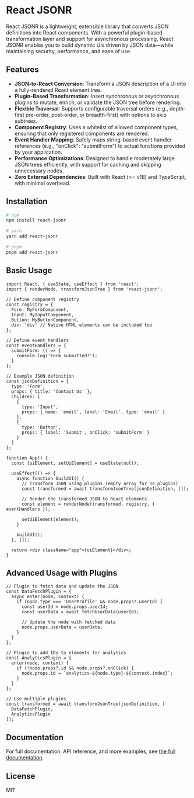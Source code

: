 # React JSONR

React JSONR is a lightweight, extensible library that converts JSON definitions into React components. With a powerful plugin-based transformation layer and support for asynchronous processing, React JSONR enables you to build dynamic UIs driven by JSON data—while maintaining security, performance, and ease of use.

## Features

- **JSON-to-React Conversion**: Transform a JSON description of a UI into a fully-rendered React element tree.
- **Plugin-Based Transformation**: Insert synchronous or asynchronous plugins to mutate, enrich, or validate the JSON tree before rendering.
- **Flexible Traversal**: Supports configurable traversal orders (e.g., depth-first pre-order, post-order, or breadth-first) with options to skip subtrees.
- **Component Registry**: Uses a whitelist of allowed component types, ensuring that only registered components are rendered.
- **Event Handler Mapping**: Safely maps string-based event handler references (e.g., "onClick": "submitForm") to actual functions provided by your application.
- **Performance Optimizations**: Designed to handle moderately large JSON trees efficiently, with support for caching and skipping unnecessary nodes.
- **Zero External Dependencies**: Built with React (>= v18) and TypeScript, with minimal overhead.

## Installation

```bash
# npm
npm install react-jsonr

# yarn
yarn add react-jsonr

# pnpm
pnpm add react-jsonr
```

## Basic Usage

```tsx
import React, { useState, useEffect } from 'react';
import { renderNode, transformJsonTree } from 'react-jsonr';

// Define component registry
const registry = {
  Form: MyFormComponent,
  Input: MyInputComponent,
  Button: MyButtonComponent,
  div: 'div' // Native HTML elements can be included too
};

// Define event handlers
const eventHandlers = {
  submitForm: () => {
    console.log('Form submitted!');
  }
};

// Example JSON definition
const jsonDefinition = {
  type: 'Form',
  props: { title: 'Contact Us' },
  children: [
    { 
      type: 'Input',
      props: { name: 'email', label: 'Email', type: 'email' }
    },
    { 
      type: 'Button',
      props: { label: 'Submit', onClick: 'submitForm' }
    }
  ]
};

function App() {
  const [uiElement, setUiElement] = useState(null);

  useEffect(() => {
    async function buildUI() {
      // Transform JSON using plugins (empty array for no plugins)
      const transformed = await transformJsonTree(jsonDefinition, []);
      
      // Render the transformed JSON to React elements
      const element = renderNode(transformed, registry, { eventHandlers });
      
      setUiElement(element);
    }
    
    buildUI();
  }, []);

  return <div className="app">{uiElement}</div>;
}
```

## Advanced Usage with Plugins

```tsx
// Plugin to fetch data and update the JSON
const DataFetchPlugin = {
  async enter(node, context) {
    if (node.type === 'UserProfile' && node.props?.userId) {
      const userId = node.props.userId;
      const userData = await fetchUserData(userId);
      
      // Update the node with fetched data
      node.props.userData = userData;
    }
  }
};

// Plugin to add IDs to elements for analytics
const AnalyticsPlugin = {
  enter(node, context) {
    if (!node.props?.id && node.props?.onClick) {
      node.props.id = `analytics-${node.type}-${context.index}`;
    }
  }
};

// Use multiple plugins
const transformed = await transformJsonTree(jsonDefinition, [
  DataFetchPlugin,
  AnalyticsPlugin
]);
```

## Documentation

For full documentation, API reference, and more examples, see [the full documentation](https://example.com/docs).

## License

MIT 